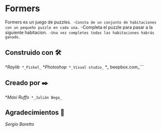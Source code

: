 # Formers

Formers es un juego de puzzles.```
-Consta de un conjunto de habitaciones con un pequeño puzzle en cada una.```
-Completa el puzzle para pasar a la siguiente habitacion.```
-Una vez completes todas las habitaciones habrás ganado.```


## Construido con 🛠️

*_Raylib_```
*_Piskel_```
*_Photoshop_```
*_Visual studio_```
*_ beepbox.com_```

## Creado por ✒️

*_Maxi Ruffo_```
*_Julián Bega_```

## Agradecimientos 🎁

_Sergio Baretto_
